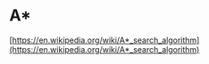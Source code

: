 # A*

[https://en.wikipedia.org/wiki/A*_search_algorithm](https://en.wikipedia.org/wiki/A*_search_algorithm)
